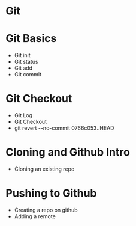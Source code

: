 # Git 

# Git Basics
* Git init 
* Git status
* Git add
* Git commit

# Git Checkout
* Git Log
* Git Checkout
* git revert --no-commit 0766c053..HEAD

# Cloning and Github Intro
* Cloning an existing repo

# Pushing to Github
* Creating a repo on github
* Adding a remote
